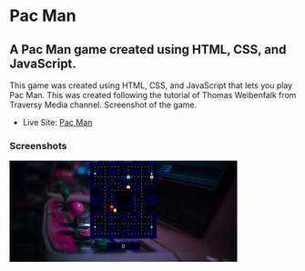 <h1>Pac Man</h1>

<h2>A Pac Man game created using HTML, CSS, and JavaScript.</h2>

<p>This game was created using HTML, CSS, and JavaScript that lets you play Pac Man. This was created following the tutorial of Thomas Weibenfalk from Traversy Media channel. Screenshot of the game.</p>

- Live Site: [Pac Man](https://pac-man-project.netlify.app/)

### Screenshots

<img src="./screenshot.png" width="400">
